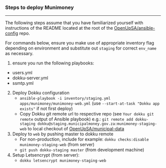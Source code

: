 ### Steps to deploy Munimoney
_____________________________

The following steps assume that you have familiarized yourself with instructions of the README located at the
root of the [OpenUpSA/ansible-config](https://github.com/OpenUpSA/ansible-config) repo.

For commands below, ensure you make use of appropriate inventory flag depending on environment and substitute out
`staging` for correct `env_name` as necessary.

1. ensure you run the following playbooks:
  - users.yml
  - dokku-server.yml
  - ssmtp.yml

2. Deploy Dokku configuration
   - `ansible-playbook -i inventory/staging.yml apps/munimoney/munimoney-web.yml` (use `--start-at-task "Dokku app exists"` if not first deploy)
   - Copy Dokku git remote url to respective repo (see `Your dokku git remote` output of Ansible playbook)
   e.g.: `git remote add dokku-staging dokku@staging.municipalmoney.gov.za:munimoney-staging-web` to local checkout of [OpenUpSA/municipal-data](https://github.com/OpenUpSA/municipal-data)
3. Deploy to `web` by pushing master to dokku remote
   - For non-production, include for example: `dokku checks:disable munimoney-staging-web` (from server)
   - `git push dokku-staging master` (from development machine)
4. Setup Letsencrypt (from server):
   - `dokku letsencrypt munimoney-staging-web`
